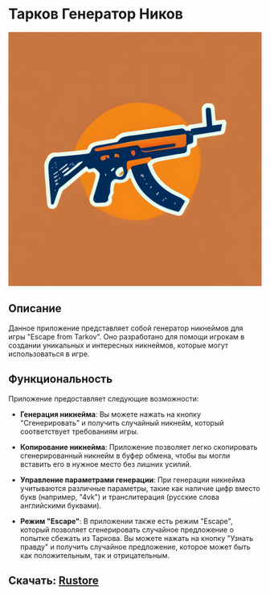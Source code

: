 # Тарков Генератор Ников

![Логотип приложения](logo.png)

## Описание
Данное приложение представляет собой генератор никнеймов для игры "Escape from Tarkov". Оно разработано для помощи игрокам в создании уникальных и интересных никнеймов, которые могут использоваться в игре.

## Функциональность
Приложение предоставляет следующие возможности:

- **Генерация никнейма**: Вы можете нажать на кнопку "Сгенерировать" и получить случайный никнейм, который соответствует требованиям игры.

- **Копирование никнейма**: Приложение позволяет легко скопировать сгенерированный никнейм в буфер обмена, чтобы вы могли вставить его в нужное место без лишних усилий.

- **Управление параметрами генерации**: При генерации никнейма учитываются различные параметры, такие как наличие цифр вместо букв (например, "4vk") и транслитерация (русские слова английскими буквами).

- **Режим "Escape"**: В приложении также есть режим "Escape", который позволяет сгенерировать случайное предложение о попытке сбежать из Таркова. Вы можете нажать на кнопку "Узнать правду" и получить случайное предложение, которое может быть как положительным, так и отрицательным.

## Cкачать: [Rustore](https://apps.rustore.ru/app/com.example.tarkovnicknamesgenerator)
